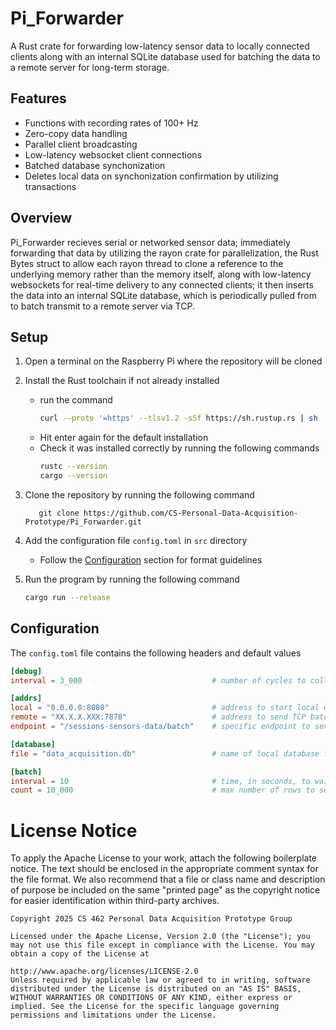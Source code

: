 # Pi_Forwarder
A Rust crate for forwarding low-latency sensor data to locally connected clients along with an internal SQLite database used for batching the data to a remote server for long-term storage.

## Features
- Functions with recording rates of 100+ Hz
- Zero-copy data handling
- Parallel client broadcasting
- Low-latency websocket client connections
- Batched database synchonization
- Deletes local data on synchonization confirmation by utilizing transactions

## Overview
Pi_Forwarder recieves serial or networked sensor data; immediately forwarding that data by utilizing the rayon crate for parallelization, the Rust Bytes struct to allow each rayon thread to clone a reference to the underlying memory rather than the memory itself, along with low-latency websockets for real-time delivery to any connected clients; it then inserts the data into an internal SQLite database, which is periodically pulled from to batch transmit to a remote server via TCP.

## Setup
1. Open a terminal on the Raspberry Pi where the repository will be cloned

2. Install the Rust toolchain if not already installed
   - run the command
      ```bash
      curl --proto '=https' --tlsv1.2 -sSf https://sh.rustup.rs | sh
      ```
   - Hit enter again for the default installation
   - Check it was installed correctly by running the following commands
      ```bash
      rustc --version
      cargo --version
      ```

2. Clone the repository by running the following command
   ```git
      git clone https://github.com/CS-Personal-Data-Acquisition-Prototype/Pi_Forwarder.git
   ```

3. Add the configuration file `config.toml` in `src` directory
   - Follow the [Configuration](#configuration) section for format guidelines

4. Run the program by running the following command
   ```bash
   cargo run --release
   ```

## Configuration
The `config.toml` file contains the following headers and default values

```toml
[debug]
interval = 3_000                             # number of cycles to collect data before printing, when not running in release

[addrs]
local = "0.0.0.0:8080"                       # address to start local websocket server to listen for connections on
remote = "XX.X.X.XXX:7878"                   # address to send TCP batches to, with remote IP replacing the X
endpoint = "/sessions-sensors-data/batch"    # specific endpoint to send TCP batch requests to

[database]
file = "data_acquisition.db"                 # name of local database file

[batch]
interval = 10                                # time, in seconds, to wait between batches
count = 10_000                               # max number of rows to send in a single TCP batch

```

# License Notice
To apply the Apache License to your work, attach the following boilerplate notice. The text should be enclosed in the appropriate comment syntax for the file format. We also recommend that a file or class name and description of purpose be included on the same "printed page" as the copyright notice for easier identification within third-party archives.

    Copyright 2025 CS 462 Personal Data Acquisition Prototype Group
    
    Licensed under the Apache License, Version 2.0 (the "License"); you may not use this file except in compliance with the License. You may obtain a copy of the License at
    
    http://www.apache.org/licenses/LICENSE-2.0
    Unless required by applicable law or agreed to in writing, software distributed under the License is distributed on an "AS IS" BASIS, WITHOUT WARRANTIES OR CONDITIONS OF ANY KIND, either express or implied. See the License for the specific language governing permissions and limitations under the License.